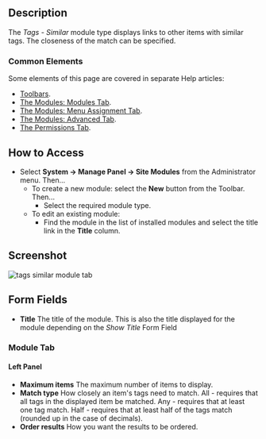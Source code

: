 <!-- Filename: Help4.x:Site_Modules:_Tags_-_Similar / Display title: Modules: Tags - Similar -->

## Description

The *Tags - Similar* module type displays links to other items with
similar tags. The closeness of the match can be specified.

### Common Elements

Some elements of this page are covered in separate Help articles:

* [Toolbars](jdocmanual?article=help/common-elements/toolbars).
* [The Modules: Modules Tab](jdocmanual?article=help/modules/modules-module-tab).
* [The Modules: Menu Assignment Tab](jdocmanual?article=help/modules/modules-menu-assignment-tab).
* [The Modules: Advanced Tab](jdocmanual?article=help/modules/modules-advanced-tab).
* [The Permissions Tab](jdocmanual?article=help/common-elements/edit-permissions).

## How to Access

- Select **System → Manage Panel → Site Modules** from the
  Administrator menu. Then...
  - To create a new module: select the **New** button from the Toolbar. Then...
    - Select the required module type.
  - To edit an existing module:
    - Find the module in the list of installed modules and select the
      title link in the **Title** column.

## Screenshot

![tags similar module tab](../../../en/images/modules-site/modules-tags-similar-module-tab.png)

## Form Fields

- **Title** The title of the module. This is also the title displayed
  for the module depending on the *Show Title* Form Field

### Module Tab

#### Left Panel

- **Maximum items** The maximum number of items to display.
- **Match type** How closely an item's tags need
  to match. All - requires that all tags in the displayed item be
  matched. Any - requires that at least one tag match. Half - requires
  that at least half of the tags match (rounded up in the case of
  decimals).
- **Order results** How you want the results to be ordered.
